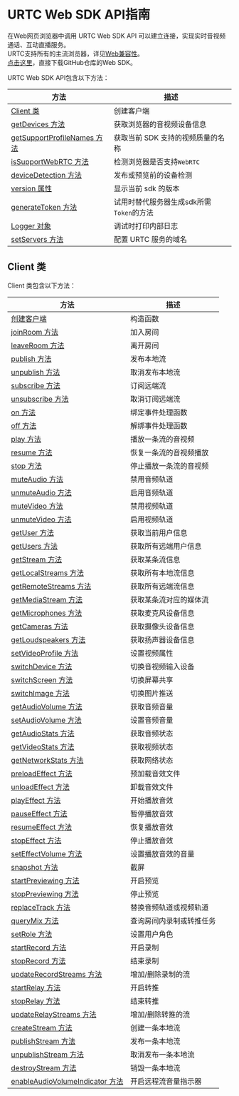 # URTC Web SDK API指南

在Web网页浏览器中调用 URTC Web SDK API 可以建立连接，实现实时音视频通话、互动直播服务。     
URTC支持所有的主流浏览器，详见[Web兼容性](/urtc/sdk/VideoStart)。    
[点击这里](https://github.com/ucloud/urtc-sdk-web)，直接下载GitHub仓库的Web SDK。    

URTC Web SDK API包含以下方法：

| 方法 | 描述 |
| -| -|
| [Client 类](https://github.com/ucloud/urtc-sdk-web#client) | 创建客户端 |
| [getDevices 方法](https://github.com/ucloud/urtc-sdk-web#getdevices) | 获取浏览器的音视频设备信息  |
| [getSupportProfileNames 方法](https://github.com/ucloud/urtc-sdk-web#getsupportprofilenames)  | 获取当前 SDK 支持的视频质量的名称  |
| [isSupportWebRTC 方法](https://github.com/ucloud/urtc-sdk-web#issupportwebrtc) | 检测浏览器是否支持`WebRTC` |
| [deviceDetection 方法](https://github.com/ucloud/urtc-sdk-web#devicedetection)  | 发布或预览前的设备检测  |
| [version 属性](https://github.com/ucloud/urtc-sdk-web#version)  |  显示当前 sdk 的版本 |
| [generateToken 方法](https://github.com/ucloud/urtc-sdk-web#generateToken) |  试用时替代服务器生成sdk所需`Token`的方法 |
| [Logger 对象](https://github.com/ucloud/urtc-sdk-web#logger)  | 调试时打印内部日志  |
| [setServers 方法](https://github.com/ucloud/urtc-sdk-web#setservers) | 配置 URTC 服务的域名  |

## Client 类

Client 类包含以下方法：    

| 方法 | 描述 |
| -| -|
|[创建客户端 ](https://github.com/ucloud/urtc-sdk-web#client-constructor) | 构造函数 | 
|[joinRoom 方法 ](https://github.com/ucloud/urtc-sdk-web#client-joinroom) | 加入房间 |
|[leaveRoom 方法 ](https://github.com/ucloud/urtc-sdk-web#client-leaveroom) | 离开房间 |
|[publish 方法 ](https://github.com/ucloud/urtc-sdk-web#client-publish) | 发布本地流 |
|[unpublish 方法 ](https://github.com/ucloud/urtc-sdk-web#client-unpublish) | 取消发布本地流 |
|[subscribe 方法 ](https://github.com/ucloud/urtc-sdk-web#client-subscribe) | 订阅远端流 |
|[unsubscribe 方法 ](https://github.com/ucloud/urtc-sdk-web#client-unsubscribe) | 取消订阅远端流 |
|[on 方法 ](https://github.com/ucloud/urtc-sdk-web#client-on) | 绑定事件处理函数 |
|[off 方法 ](https://github.com/ucloud/urtc-sdk-web#client-off) | 解绑事件处理函数 |
|[play 方法 ](https://github.com/ucloud/urtc-sdk-web#client-play) | 播放一条流的音视频 |
|[resume 方法 ](https://github.com/ucloud/urtc-sdk-web#client-resume) | 恢复一条流的音视频播放 |
|[stop 方法 ](https://github.com/ucloud/urtc-sdk-web#client-stop) | 停止播放一条流的音视频 |
|[muteAudio 方法 ](https://github.com/ucloud/urtc-sdk-web#client-muteaudio) | 禁用音频轨道 |
|[unmuteAudio 方法 ](https://github.com/ucloud/urtc-sdk-web#client-unmuteaudio) | 启用音频轨道 |
|[muteVideo 方法 ](https://github.com/ucloud/urtc-sdk-web#client-mutevideo) | 禁用视频轨道 |
|[unmuteVideo 方法 ](https://github.com/ucloud/urtc-sdk-web#client-unmutevideo) | 启用视频轨道 |
|[getUser 方法 ](https://github.com/ucloud/urtc-sdk-web#client-getuser) | 获取当前用户信息 |
|[getUsers 方法 ](https://github.com/ucloud/urtc-sdk-web#client-getusers) | 获取所有远端用户信息 |
|[getStream 方法 ](https://github.com/ucloud/urtc-sdk-web#client-getstream) | 获取某条流信息 |
|[getLocalStreams 方法 ](https://github.com/ucloud/urtc-sdk-web#client-getlocalstreams) | 获取所有本地流信息 |
|[getRemoteStreams 方法 ](https://github.com/ucloud/urtc-sdk-web#client-getremotestreams) | 获取所有远端流信息 |
|[getMediaStream 方法 ](https://github.com/ucloud/urtc-sdk-web#client-getmediastream) | 获取某条流对应的媒体流 |
|[getMicrophones 方法 ](https://github.com/ucloud/urtc-sdk-web#client-getmicrophones) | 获取麦克风设备信息 |
|[getCameras 方法 ](https://github.com/ucloud/urtc-sdk-web#client-getcameras) | 获取摄像头设备信息 |
|[getLoudspeakers 方法 ](https://github.com/ucloud/urtc-sdk-web#client-getloudspeakers) | 获取扬声器设备信息 |
|[setVideoProfile 方法 ](https://github.com/ucloud/urtc-sdk-web#client-setvideoprofile) | 设置视频属性 |
|[switchDevice 方法 ](https://github.com/ucloud/urtc-sdk-web#client-switchdevice) | 切换音视频输入设备 |
|[switchScreen 方法 ](https://github.com/ucloud/urtc-sdk-web#client-switchscreen) | 切换屏幕共享 |
|[switchImage 方法 ](https://github.com/ucloud/urtc-sdk-web#client-switchimage) | 切换图片推送 |
|[getAudioVolume 方法 ](https://github.com/ucloud/urtc-sdk-web#client-getaudiovolume) | 获取音频音量 |
|[setAudioVolume 方法 ](https://github.com/ucloud/urtc-sdk-web#client-setaudiovolume) | 设置音频音量 |
|[getAudioStats 方法 ](https://github.com/ucloud/urtc-sdk-web#client-getaudiostats) | 获取音频状态 |
|[getVideoStats 方法 ](https://github.com/ucloud/urtc-sdk-web#client-getvideostats) | 获取视频状态 |
|[getNetworkStats 方法 ](https://github.com/ucloud/urtc-sdk-web#client-getnetworkstats) | 获取网络状态 |
|[preloadEffect 方法 ](https://github.com/ucloud/urtc-sdk-web#client-preloadeffect) | 预加载音效文件 |
|[unloadEffect 方法 ](https://github.com/ucloud/urtc-sdk-web#client-unloadeffect) | 卸载音效文件 |
|[playEffect 方法 ](https://github.com/ucloud/urtc-sdk-web#client-playeffect) | 开始播放音效 |
|[pauseEffect 方法 ](https://github.com/ucloud/urtc-sdk-web#client-pauseeffect) | 暂停播放音效 |
|[resumeEffect 方法 ](https://github.com/ucloud/urtc-sdk-web#client-resumeeffect) | 恢复播放音效 |
|[stopEffect 方法 ](https://github.com/ucloud/urtc-sdk-web#client-stopeffect) | 停止播放音效 |
|[setEffectVolume 方法 ](https://github.com/ucloud/urtc-sdk-web#client-seteffectvolume) | 设置播放音效的音量 |
|[snapshot 方法 ](https://github.com/ucloud/urtc-sdk-web#client-snapshot) | 截屏 |
|[startPreviewing 方法 ](https://github.com/ucloud/urtc-sdk-web#client-startpreviewing) | 开启预览 |
|[stopPreviewing 方法 ](https://github.com/ucloud/urtc-sdk-web#client-stoppreviewing) | 停止预览 |
|[replaceTrack 方法 ](https://github.com/ucloud/urtc-sdk-web#client-replacetrack) | 替换音频轨道或视频轨道 |
|[queryMix 方法 ](https://github.com/ucloud/urtc-sdk-web#client-querymix) | 查询房间内录制或转推任务 |
|[setRole 方法 ](https://github.com/ucloud/urtc-sdk-web#client-setrole) | 设置用户角色 |
|[startRecord 方法 ](https://github.com/ucloud/urtc-sdk-web#client-startrecord) | 开启录制 |
|[stopRecord 方法 ](https://github.com/ucloud/urtc-sdk-web#client-stoprecord) | 结束录制 |
|[updateRecordStreams 方法 ](https://github.com/ucloud/urtc-sdk-web#client-updaterecordstreams) | 增加/删除录制的流 |
|[startRelay 方法 ](https://github.com/ucloud/urtc-sdk-web#client-startrelay) | 开启转推 |
|[stopRelay 方法 ](https://github.com/ucloud/urtc-sdk-web#client-stoprelay) | 结束转推 |
|[updateRelayStreams 方法 ](https://github.com/ucloud/urtc-sdk-web#client-updaterelaystreams) | 增加/删除转推的流 |
|[createStream 方法 ](https://github.com/ucloud/urtc-sdk-web#client-createstream) | 创建一条本地流 |
|[publishStream 方法 ](https://github.com/ucloud/urtc-sdk-web#client-publishstream) | 发布一条本地流 |
|[unpublishStream 方法 ](https://github.com/ucloud/urtc-sdk-web#client-unpublishstream) | 取消发布一条本地流 |
|[destroyStream 方法 ](https://github.com/ucloud/urtc-sdk-web#client-destroystream) | 销毁一条本地流 |
|[enableAudioVolumeIndicator 方法 ](https://github.com/ucloud/urtc-sdk-web#client-enableAudioVolumeIndicator) | 开启远程流音量指示器 |

